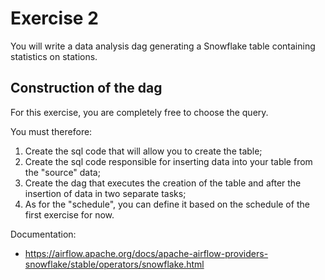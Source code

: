 # Exercise 2

You will write a data analysis dag generating a Snowflake table containing statistics on stations.

## Construction of the dag

For this exercise, you are completely free to choose the query.

You must therefore:
1) Create the sql code that will allow you to create the table;
2) Create the sql code responsible for inserting data into your table from the "source" data;
3) Create the dag that executes the creation of the table and after the insertion of data in two separate tasks;
4) As for the "schedule", you can define it based on the schedule of the first exercise for now.

Documentation:
- https://airflow.apache.org/docs/apache-airflow-providers-snowflake/stable/operators/snowflake.html